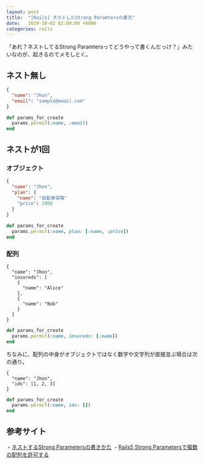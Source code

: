 ```yaml
---
layout: post
title:  "[Rails] ネストしたStrong Paramtersの書式"
date:   2019-10-02 02:00:00 +0900
categories: rails
---
```


「あれ？ネストしてるStrong Paramtersってどうやって書くんだっけ？」みたいなのが、起きるのでメモしとく。

## ネスト無し
```json
{
  "name": "Jhon",
  "email": "sample@email.com"
}
```

```ruby
def params_for_create
  params.permit(:name, :email)
end
```

## ネストが1回

### オブジェクト
```json
{
  "name": "Jhon",
  "plan": {
    "name": "自動車保険"
    "price": 1900
  }
}
```

```ruby
def params_for_create
  params.permit(:name, plan: [:name, :price])
end
```

### 配列
```
{
  "name": "Jhon",
  "insureds": [
    {
      "name": "Alice"
    },
    {
      "name": "Bob"
    }
  ]
}
```

```ruby
def params_for_create
  params.permit(:name, insureds: [:name])
end
```

ちなみに、配列の中身がオブジェクトではなく数字や文字列が直接並ぶ場合は次の通り。

```
{
  "name": "Jhon",
  "ids": [1, 2, 3]
}
```

```ruby
def params_for_create
  params.permit(:name, ids: [])
end
```

## 参考サイト
・[ネストするStrong Parametersの書きかた](https://qiita.com/kymmt90/items/4ce8618ca8f537b2ef7e)
・[Rails5 Strong Parametersで複数の配列を許可する](https://qiita.com/sayama0402/items/576345a1f7d37571f5a6)

